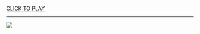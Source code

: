 
<a href="https://premium76.site?title=unblocked_nintendo_games&ref=13M">CLICK TO PLAY</a></h3>
<hr>

<a href="https://premium76.site?title=unblocked_nintendo_games&ref=13M"><img src="https://clearcache.store/games.png"></a>


